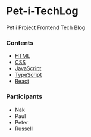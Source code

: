 # Pet-i-TechLog

Pet i Project Frontend Tech Blog

### Contents
- [HTML](./HTML)
- [CSS](./CSS)
- [JavaScript](./JavaScript)
- [TypeScript](./TypeScript)
- [React](./React)

### Participants
- Nak
- Paul
- Peter
- Russell
